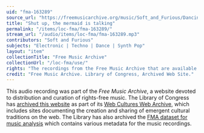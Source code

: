 ```yaml
---
uid: "fma-163289"
source_url: "https://freemusicarchive.org/music/Soft_and_Furious/Dancing_in_the_closet/Soft_and_Furious_-_Dancing_in_the_closet_-_08_Shut_up_the_mermaid_is_talking"
title: "Shut up, the mermaid is talking"
permalink: "/items/loc-fma/fma-163289/"
stream_url: "/audio/items/loc-fma/fma-163289.mp3"
contributors: "Soft and Furious"
subjects: "Electronic | Techno | Dance | Synth Pop"
layout: "item"
collectionTitle: "Free Music Archive"
collectionUrl: "/loc-fma/use/"
rights: "The recordings from the Free Music Archive that are available on Citizen DJ have a CC0 1.0 Universal License (Public Domain Dedication) which means you can copy, modify, distribute and perform the work, even for commercial purposes, all without asking permission."
credit: "Free Music Archive. Library of Congress, Archived Web Site."
---
```


This audio recording was part of the _Free Music Archive_, a website devoted to distribution and curation of rights-free music. The Library of Congress has [archived this website](https://www.loc.gov/item/lcwaN0026492/) as part of its [Web Cultures Web Archive](https://www.loc.gov/collections/web-cultures-web-archive/about-this-collection/), which includes sites documenting the creation and sharing of emergent cultural traditions on the web. The Library has also archived the [FMA dataset for music analysis](https://catalog.loc.gov/vwebv/search?searchCode=LCCN&searchArg=2018655052&searchType=1&permalink=y) which contains various metadata for the music recordings.